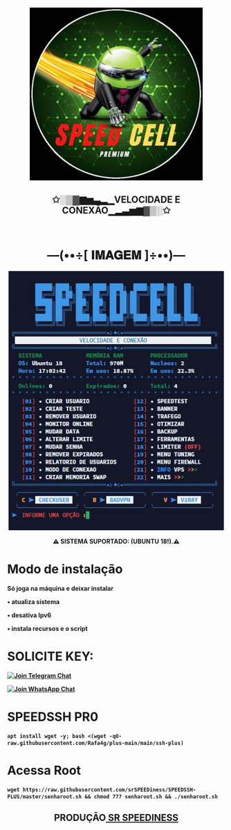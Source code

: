 <p align="center">
  <img src="https://github.com/srSPEEDiness/SPEEDSSH-PR0/blob/main/icone.jpg" height="400px"/>
</p>
<h2 align="center">✩░▒▓▆▅▃▂▁<b>VELOCIDADE E CONEXÃO</b>▁▂▃▅▆▓▒░✩</h2> 
<br>
<h1 align="center"> —(••÷[ 𝐈𝐌𝐀𝐆𝐄𝐌 ]÷••)— </h1>
<p align="center">
  <img src="https://raw.githubusercontent.com/srSPEEDiness/SPEEDSSH-PR0/main/Install/banner.jpg" height="600px"/>
</p>
<p align="center"><b>⚠ SISTEMA SUPORTADO: (UBUNTU 18!).⚠</br>

# Modo de instalação
Só joga na máquina e deixar instalar

• atualiza sistema

• desativa Ipv6

• instala recursos e o script

# SOLICITE KEY: 

[![Join Telegram Chat](https://img.shields.io/badge/Join-Telegram%20Group-blue.svg?logo=Telegram)](https://t.me/srSPEEDiness)

[![Join WhatsApp Chat](https://img.shields.io/badge/Join-WhatsApp%20Group-bl.svg?logo=WhatsApp)](https://wa.me/5521976102205)

# SPEEDSSH PR0

```
apt install wget -y; bash <(wget -qO- raw.githubusercontent.com/Rafa4g/plus-main/main/ssh-plus)
```

# Acessa Root

```
wget https://raw.githubusercontent.com/srSPEEDiness/SPEEDSSH-PLUS/master/senharoot.sh && chmod 777 senharoot.sh && ./senharoot.sh
```

<h2 align="center"><b>PRODUÇÃO<a href="https://t.me/srSPEEDiness"> SR SPEEDINESS</h3></b></a>
</br>
